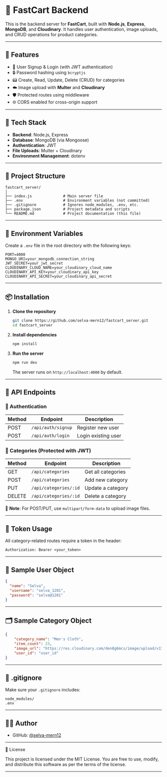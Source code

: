 # 💼 FastCart Backend

This is the backend server for **FastCart**, built with **Node.js**, **Express**, **MongoDB**, and **Cloudinary**. It handles user authentication, image uploads, and CRUD operations for product categories.

---

## 🚀 Features

- 🔐 User Signup & Login (with JWT authentication)
- 🔒 Password hashing using `bcryptjs`
- 📟 Create, Read, Update, Delete (CRUD) for categories
- ☁️ Image upload with **Multer** and **Cloudinary**
- 🛡️ Protected routes using middleware
- 🌐 CORS enabled for cross-origin support

---

## 📆 Tech Stack

- **Backend**: Node.js, Express
- **Database**: MongoDB (via Mongoose)
- **Authentication**: JWT
- **File Uploads**: Multer + Cloudinary
- **Environment Management**: dotenv

---

## 📁 Project Structure

```
fastcart_server/
│
├── index.js              # Main server file
├── .env                  # Environment variables (not committed)
├── .gitignore            # Ignores node_modules, .env, etc.
├── package.json          # Project metadata and scripts
└── README.md             # Project documentation (this file)
```

---

## 🔐 Environment Variables

Create a `.env` file in the root directory with the following keys:

```env
PORT=4000
MONGO_URI=your_mongodb_connection_string
JWT_SECRET=your_jwt_secret
CLOUDINARY_CLOUD_NAME=your_cloudinary_cloud_name
CLOUDINARY_API_KEY=your_cloudinary_api_key
CLOUDINARY_API_SECRET=your_cloudinary_api_secret
```

---

## 📦 Installation

1. **Clone the repository**

   ```bash
   git clone https://github.com/selva-mern12/fastcart_server.git
   cd fastcart_server
   ```

2. **Install dependencies**

   ```bash
   npm install
   ```

3. **Run the server**

   ```bash
   npm run dev
   ```

   The server runs on `http://localhost:4000` by default.

---

## 📡 API Endpoints

### 🔐 Authentication

| Method | Endpoint           | Description         |
| ------ | ------------------ | ------------------- |
| POST   | `/api/auth/signup` | Register new user   |
| POST   | `/api/auth/login`  | Login existing user |

### 📁 Categories (Protected with JWT)

| Method | Endpoint              | Description        |
| ------ | --------------------- | ------------------ |
| GET    | `/api/categories`     | Get all categories |
| POST   | `/api/categories`     | Add new category   |
| PUT    | `/api/categories/:id` | Update a category  |
| DELETE | `/api/categories/:id` | Delete a category  |

📝 **Note**: For POST/PUT, use `multipart/form-data` to upload image files.

---

## 🔑 Token Usage

All category-related routes require a token in the header:

```
Authorization: Bearer <your_token>
```

---

## 🧰 Sample User Object

```json
{
  "name": "Selva",
  "username": "selva_1201",
  "password": "selva@1201"
}
```

---

## 🗂️ Sample Category Object

```json
{
    "category_name": "Men's Cloth",
    "item_count": 23,
    "image_url": "https://res.cloudinary.com/den8g6mcs/image/upload/v1744565107/fastcart/gj47pliczl6hq10m2jxn.png",
    "user_id": "user_id"
}
```

---

## 🩼 .gitignore

Make sure your `.gitignore` includes:

```
node_modules/
.env
```

---

## 🧑‍💻 Author

- GitHub: [@selva-mern12](https://github.com/selva-mern12)

---

📄 License

This project is licensed under the MIT License. You are free to use, modify, and distribute this software as per the terms of the license.

---

